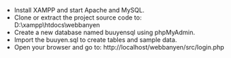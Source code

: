 - Install XAMPP and start Apache and MySQL.
- Clone or extract the project source code to: D:\xampp\htdocs\webbanyen
- Create a new database named buuyensql using phpMyAdmin.
- Import the buuyen.sql to create tables and sample data.
- Open your browser and go to: http://localhost/webbanyen/src/login.php
